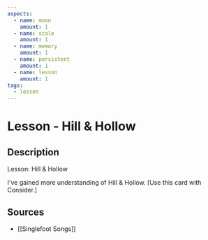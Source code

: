 ```yaml
---
aspects: 
  - name: moon
    amount: 1
  - name: scale
    amount: 1
  - name: memory
    amount: 1
  - name: persistent
    amount: 1
  - name: lesson
    amount: 1
tags:
  - lesson
---
```


# Lesson - Hill & Hollow

## Description
Lesson: Hill & Hollow

I've gained more understanding of Hill & Hollow. [Use this card with Consider.]
## Sources
- [[Singlefoot Songs]]